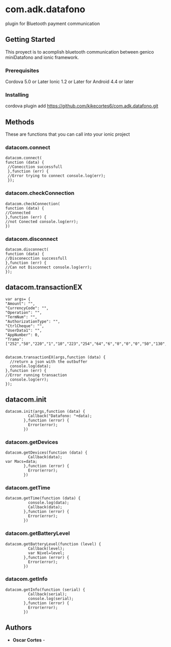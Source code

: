 # com.adk.datafono

plugin for Bluetooth payment communication

## Getting Started

This proyect is to acomplish bluetooth communication between genico miniDatafono and ionic framework.

### Prerequisites

Cordova 5.0 or Later
Ionic 1.2 or Later
for Android 4.4 or later

### Installing

cordova plugin add https://github.com/kikecortes6/com.adk.datafono.git

## Methods

These are functions that you can call into your ionic project

### datacom.connect

```
datacom.connect(
function (data) {
 //Conecction successfull 
 },function (err) { 
 //Error trying to connect console.log(err); 
 });

```
### datacom.checkConnection

```
datacom.checkConnection(
function (data) { 
//Connected 
},function (err) { 
//not Conected console.log(err); 
})

```

###  datacom.disconnect

```
datacom.disconnect(
function (data) { 
//Disconecction successfull 
},function (err) { 
//Can not Disconnect console.log(err); 
});

```
## datacom.transactionEX

```
var args= {
"Amount": "",
"CurrencyCode": "",
"Operation": "",
"TermNum": "",
"AuthorizationType": "",
"CtrlCheque": "",
"UserData1": "",
"AppNumber": 0,
"Trama":["252","50","220","1","10","223","254","64","6","0","0","0","50","130","89","223","255","34","6","0","0","0","5","36","17","223","254","130","6","0","0","0","0","0","0","223","255","37","4","49","50","53","48","223","255","43","5","52","48","53","55","50"]};


datacom.transactionEX(args,function (data) {
  //return a json with the outbuffer 
  console.log(data);
},function (err) {
//Error running transaction
  console.log(err);
});

```

## datacom.init
```
datacom.init(args,function (data) {
          Callback("Datafono: "+data);
        },function (error) {
          Error(error);
        })

```
### datacom.getDevices
```
datacom.getDevices(function (data) {
          Callback(data);
var Macs=data;
        },function (error) {
          Error(error);
        })
```
### datacom.getTime
```
datacom.getTime(function (data) {
          console.log(data);
          Callback(data);
        },function (error) {
          Error(error);
        })
  ```      
### datacom.getBatteryLevel
```
datacom.getBatteryLevel(function (level) {
          Callback(level);
          var Nivel=level;
        },function (error) {
          Error(error);
        })
  ```      
### datacom.getInfo
```
datacom.getInfo(function (serial) {
          Callback(serial);
          console.log(serial);
        },function (error) {
          Error(error);
        })

```
## Authors

* **Oscar Cortes** - 



